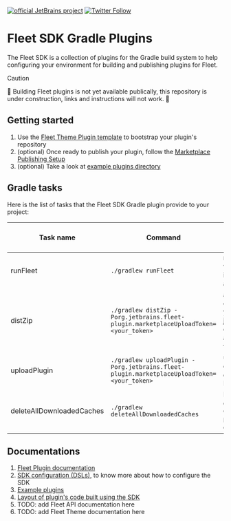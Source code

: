 [![official JetBrains project](https://jb.gg/badges/official.svg)][jb:github]
[![Twitter Follow](https://img.shields.io/twitter/follow/jetbrains_fleet?style=flat&logo=twitter)][jb:twitter]

# Fleet SDK Gradle Plugins

The Fleet SDK is a collection of plugins for the Gradle build system to help configuring your environment for building and publishing
plugins for Fleet.

> [!CAUTION]
> 🚧 Building Fleet plugins is not yet available publically, this repository is under construction, links and instructions will not work. 🚧

## Getting started

1. Use the [Fleet Theme Plugin template][fleet:template-repo] to bootstrap your plugin's repository
2. (optional) Once ready to publish your plugin, follow the [Marketplace Publishing Setup][fleet:marketplace-publishing]
3. (optional) Take a look at [example plugins directory][fleet:example-plugins]

## Gradle tasks

Here is the list of tasks that the Fleet SDK Gradle plugin provide to your project:

| Task name                 | Command                                                                                   | Description                                                                                                                  | Requires Marketplace Token       |
|---------------------------|-------------------------------------------------------------------------------------------|------------------------------------------------------------------------------------------------------------------------------|----------------------------------|
| runFleet                  | `./gradlew runFleet`                                                                      | runs Fleet locally with your plugin and its dependencies automatically loaded                                                | No                               |
| distZip                   | `./gradlew distZip -Porg.jetbrains.fleet-plugin.marketplaceUploadToken=<your_token>`      | assembles a `.zip` containing metadata, your plugin layers jars and all dependency jars that are relevant, ready for upload. | Yes, to infer vendor information |
| uploadPlugin              | `./gradlew uploadPlugin -Porg.jetbrains.fleet-plugin.marketplaceUploadToken=<your_token>` | uploads the distribution built by `distZip` to Marketplace.                                                                  | Yes                              |
| deleteAllDownloadedCaches | `./gradlew deleteAllDownloadedCaches`                                                     | Deletes all caches downloaded by the `org.jetbrains.fleet-plugin` (/!\ regardless of the Gradle project)                     | No                               |

## Documentations

1. [Fleet Plugin documentation][fleet:plugin-docs]
1. [SDK configuration (DSLs)](./docs/dsl.md), to know more about how to configure the SDK
3. [Example plugins][fleet:example-plugins]
4. [Layout of plugin's code built using the SDK](./docs/code_layout.md)
5. TODO: add Fleet API documentation here
6. TODO: add Fleet Theme documentation here

<!-- ---------------- -->

[jb:twitter]: https://twitter.com/jetbrains_fleet
[jb:github]: https://github.com/JetBrains/.github/blob/main/profile/README.md
[fleet:template-repo]: https://github.com/JetBrains/fleet-plugin-template
[fleet:marketplace-publishing]: ./docs/marketplace_publishing_setup.md
[fleet:plugin-docs]: https://jetbrains.team/p/fleet-plugins-private-preview/repositories/fleet-plugins-docs
[fleet:example-plugins]: ./example-plugins/README.md
